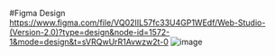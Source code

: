 #Figma Design 
https://www.figma.com/file/VQ02IIL57fc33U4GP1WEdf/Web-Studio-(Version-2.0)?type=design&node-id=1572-1&mode=design&t=sVRQwUrR1Avwzw2t-0
![image](https://github.com/waqar-hafeez-ahmed/figma-onepage/assets/103100903/bd023639-33f7-432d-acd3-264966bde29f)
